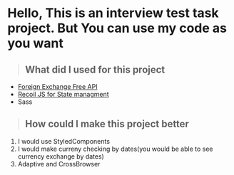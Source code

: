 # Hello, This is an interview test task project. But You can use my code as you want

> ## What did I used for this project

- [Foreign Exchange Free API](https://exchangerate.host/#/#docs)
- [Recoil JS for State managment](https://recoiljs.org)
- Sass

> ## How could I make this project better

1. I would use StyledComponents
2. I would make curreny checking by dates(you would be able to see currency exchange by dates)
3. Adaptive and CrossBrowser



<!-- I used in this project that technologies which I truely love and use in my own pet-projects. Thanks for apportunity it was nice experience for me and 1+ for pet-projects 😁. -->
